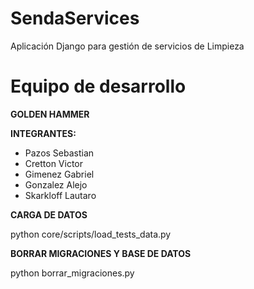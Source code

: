 # SendaServices

Aplicación Django para gestión de servicios de Limpieza 

# Equipo de desarrollo 

**GOLDEN HAMMER**

**INTEGRANTES:**
- Pazos Sebastian 
- Cretton Victor 
- Gimenez Gabriel 
- Gonzalez Alejo 
- Skarkloff Lautaro 

**CARGA DE DATOS**

python core/scripts/load_tests_data.py

**BORRAR MIGRACIONES Y BASE DE DATOS**

python borrar_migraciones.py


